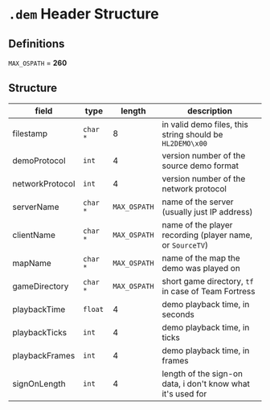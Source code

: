 # `.dem` Header Structure

## Definitions
`MAX_OSPATH` = **260**

## Structure

| field           | type     | length       | description                                                 |
| --------------- | -------- | ------------ | ----------------------------------------------------------- |
| filestamp       | `char *` | 8            | in valid demo files, this string should be `HL2DEMO\x00`    |
| demoProtocol    | `int`    | 4            | version number of the source demo format                    |
| networkProtocol | `int`    | 4            | version number of the network protocol                      |
| serverName      | `char *` | `MAX_OSPATH` | name of the server (usually just IP address)                |
| clientName      | `char *` | `MAX_OSPATH` | name of the player recording (player name, or `SourceTV`)   |
| mapName         | `char *` | `MAX_OSPATH` | name of the map the demo was played on                      |
| gameDirectory   | `char *` | `MAX_OSPATH` | short game directory, `tf` in case of Team Fortress         |
| playbackTime    | `float`  | 4            | demo playback time, in seconds                              |
| playbackTicks   | `int`    | 4            | demo playback time, in ticks                                |
| playbackFrames  | `int`    | 4            | demo playback time, in frames                               |
| signOnLength    | `int`    | 4            | length of the sign-on data, i don't know what it's used for |